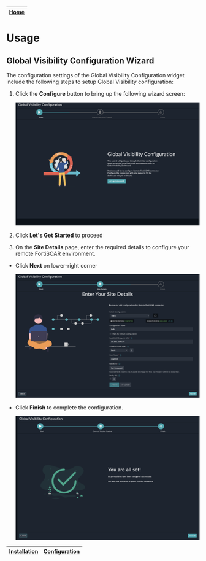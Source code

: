 | [Home](../README.md) |
|----------------------|

# Usage

## Global Visibility Configuration Wizard

The configuration settings of the Global Visibility Configuration widget include the following steps to setup Global Visibility configuration:

1. Click the **Configure** button to bring up the following wizard screen:

    ![Global Visibility Configration](./res/GlobalVisibilityStart.png)

2. Click **Let's Get Started** to proceed

3. On the **Site Details** page, enter the required details to configure your remote FortiSOAR environment.

- Click **Next** on lower-right corner

    ![Connect Version Control](./res/configure.png)

- Click **Finish** to complete the configuration.

    ![Finish Configuration](./res/finish.png)

| [Installation](./setup.md#installation) | [Configuration](./setup.md#configuration) |
|-----------------------------------------|-------------------------------------------|